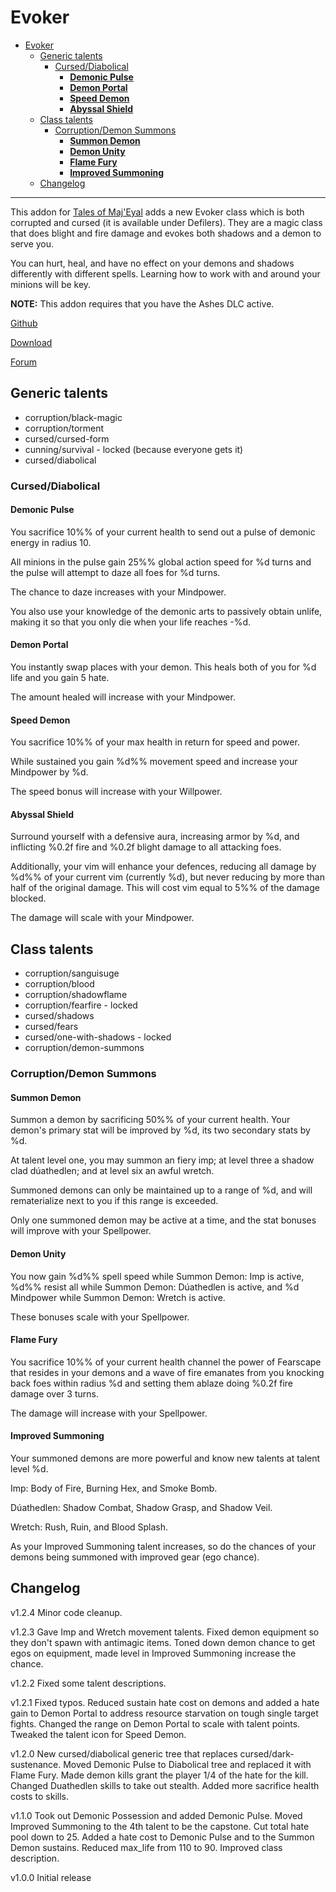 # Evoker

- [Evoker](#evoker)
  - [Generic talents](#generic-talents)
    - [Cursed/Diabolical](#curseddiabolical)
      - [__Demonic Pulse__](#demonic-pulse)
      - [__Demon Portal__](#demon-portal)
      - [__Speed Demon__](#speed-demon)
      - [__Abyssal Shield__](#abyssal-shield)
  - [Class talents](#class-talents)
    - [Corruption/Demon Summons](#corruptiondemon-summons)
      - [__Summon Demon__](#summon-demon)
      - [__Demon Unity__](#demon-unity)
      - [__Flame Fury__](#flame-fury)
      - [__Improved Summoning__](#improved-summoning)
  - [Changelog](#changelog)

---

This addon for [Tales of Maj'Eyal](https://te4.org/) adds a new Evoker class which is both corrupted and cursed (it is available under Defilers). They are a magic class that does blight and fire damage and evokes both shadows and a demon to serve you.

You can hurt, heal, and have no effect on your demons and shadows differently with different spells. Learning how to work with and around your minions will be key.

__NOTE:__ This addon requires that you have the Ashes DLC active.

[Github](https://github.com/Werekracken/tome-evoker)

[Download](https://te4.org/games/addons/tome/evoker)

[Forum](https://forums.te4.org/viewtopic.php?f=50&t=52022)

## Generic talents

- corruption/black-magic
- corruption/torment
- cursed/cursed-form
- cunning/survival - locked (because everyone gets it)
- cursed/diabolical

### Cursed/Diabolical

#### __Demonic Pulse__

You sacrifice 10%% of your current health to send out a pulse of demonic energy in radius 10.

All minions in the pulse gain 25%% global action speed for %d turns and the pulse will attempt to daze all foes for %d turns.

The chance to daze increases with your Mindpower.

You also use your knowledge of the demonic arts to passively obtain unlife, making it so that you only die when your life reaches -%d.

#### __Demon Portal__

You instantly swap places with your demon. This heals both of you for %d life and you gain 5 hate.

The amount healed will increase with your Mindpower.

#### __Speed Demon__

You sacrifice 10%% of your max health in return for speed and power.

While sustained you gain %d%% movement speed and increase your Mindpower by %d.

The speed bonus will increase with your Willpower.

#### __Abyssal Shield__

Surround yourself with a defensive aura, increasing armor by %d, and inflicting %0.2f fire and %0.2f blight damage to all attacking foes.

Additionally, your vim will enhance your defences, reducing all damage by %d%% of your current vim (currently %d), but never reducing by more than half of the original damage. This will cost vim equal to 5%% of the damage blocked.

The damage will scale with your Mindpower.

## Class talents

- corruption/sanguisuge
- corruption/blood
- corruption/shadowflame
- corruption/fearfire - locked
- cursed/shadows
- cursed/fears
- cursed/one-with-shadows - locked
- corruption/demon-summons

### Corruption/Demon Summons

#### __Summon Demon__

Summon a demon by sacrificing 50%% of your current health. Your demon's primary stat will be improved by %d, its two secondary stats by %d.

At talent level one, you may summon an fiery imp; at level three a shadow clad dúathedlen; and at level six an awful wretch.

Summoned demons can only be maintained up to a range of %d, and will rematerialize next to you if this range is exceeded.

Only one summoned demon may be active at a time, and the stat bonuses will improve with your Spellpower.

#### __Demon Unity__

You now gain %d%% spell speed while Summon Demon: Imp is active, %d%% resist all while Summon Demon: Dúathedlen is active, and %d Mindpower while Summon Demon: Wretch is active.

These bonuses scale with your Spellpower.

#### __Flame Fury__

You sacrifice 10%% of your current health channel the power of Fearscape that resides in your demons and a wave of fire emanates from you knocking back foes within radius %d and setting them ablaze doing %0.2f fire damage over 3 turns.

The damage will increase with your Spellpower.

#### __Improved Summoning__

Your summoned demons are more powerful and know new talents at talent level %d.

Imp: Body of Fire, Burning Hex, and Smoke Bomb.

Dúathedlen: Shadow Combat, Shadow Grasp, and Shadow Veil.

Wretch: Rush, Ruin, and Blood Splash.

As your Improved Summoning talent increases, so do the chances of your demons being summoned with improved gear (ego chance).

## Changelog

v1.2.4
Minor code cleanup.

v1.2.3
Gave Imp and Wretch movement talents.
Fixed demon equipment so they don't spawn with antimagic items.
Toned down demon chance to get egos on equipment, made level in Improved Summoning increase the chance.

v1.2.2
Fixed some talent descriptions.

v1.2.1
Fixed typos.
Reduced sustain hate cost on demons and added a hate gain to Demon Portal to address resource starvation on tough single target fights.
Changed the range on Demon Portal to scale with talent points.
Tweaked the talent icon for Speed Demon.

v1.2.0
New cursed/diabolical generic tree that replaces cursed/dark-sustenance.
Moved Demonic Pulse to Diabolical tree and replaced it with Flame Fury.
Made demon kills grant the player 1/4 of the hate for the kill.
Changed Duathedlen skills to take out stealth.
Added more sacrifice health costs to skills.

v1.1.0
Took out Demonic Possession and added Demonic Pulse. Moved Improved Summoning to the 4th talent to be the capstone.
Cut total hate pool down to 25. Added a hate cost to Demonic Pulse and to the Summon Demon sustains.
Reduced max_life from 110 to 90.
Improved class description.

v1.0.0
Initial release
